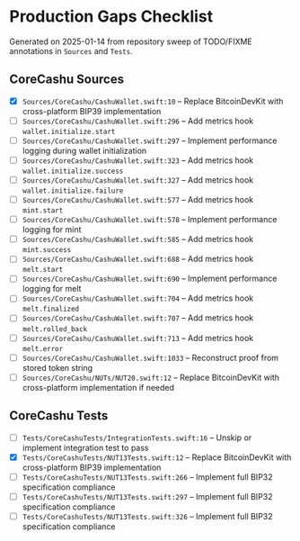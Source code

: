 # Production Gaps Checklist

Generated on 2025-01-14 from repository sweep of TODO/FIXME annotations in `Sources` and `Tests`.

## CoreCashu Sources
- [x] `Sources/CoreCashu/CashuWallet.swift:10` – Replace BitcoinDevKit with cross-platform BIP39 implementation
- [ ] `Sources/CoreCashu/CashuWallet.swift:296` – Add metrics hook `wallet.initialize.start`
- [ ] `Sources/CoreCashu/CashuWallet.swift:297` – Implement performance logging during wallet initialization
- [ ] `Sources/CoreCashu/CashuWallet.swift:323` – Add metrics hook `wallet.initialize.success`
- [ ] `Sources/CoreCashu/CashuWallet.swift:327` – Add metrics hook `wallet.initialize.failure`
- [ ] `Sources/CoreCashu/CashuWallet.swift:577` – Add metrics hook `mint.start`
- [ ] `Sources/CoreCashu/CashuWallet.swift:578` – Implement performance logging for mint
- [ ] `Sources/CoreCashu/CashuWallet.swift:585` – Add metrics hook `mint.success`
- [ ] `Sources/CoreCashu/CashuWallet.swift:688` – Add metrics hook `melt.start`
- [ ] `Sources/CoreCashu/CashuWallet.swift:690` – Implement performance logging for melt
- [ ] `Sources/CoreCashu/CashuWallet.swift:704` – Add metrics hook `melt.finalized`
- [ ] `Sources/CoreCashu/CashuWallet.swift:707` – Add metrics hook `melt.rolled_back`
- [ ] `Sources/CoreCashu/CashuWallet.swift:713` – Add metrics hook `melt.error`
- [ ] `Sources/CoreCashu/CashuWallet.swift:1033` – Reconstruct proof from stored token string
- [ ] `Sources/CoreCashu/NUTs/NUT20.swift:12` – Replace BitcoinDevKit with cross-platform implementation if needed

## CoreCashu Tests
- [ ] `Tests/CoreCashuTests/IntegrationTests.swift:16` – Unskip or implement integration test to pass
- [x] `Tests/CoreCashuTests/NUT13Tests.swift:12` – Replace BitcoinDevKit with cross-platform BIP39 implementation
- [ ] `Tests/CoreCashuTests/NUT13Tests.swift:266` – Implement full BIP32 specification compliance
- [ ] `Tests/CoreCashuTests/NUT13Tests.swift:297` – Implement full BIP32 specification compliance
- [ ] `Tests/CoreCashuTests/NUT13Tests.swift:326` – Implement full BIP32 specification compliance
